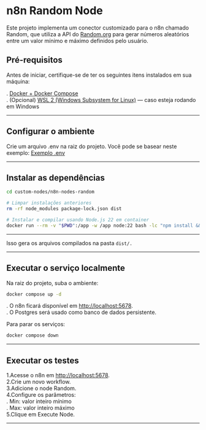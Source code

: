 # n8n Random Node

Este projeto implementa um conector customizado para o n8n chamado Random, que utiliza a API do [Random.org](https://www.random.org/) para gerar números aleatórios entre um valor mínimo e máximo definidos pelo usuário.

## Pré-requisitos

Antes de iniciar, certifique-se de ter os seguintes itens instalados em sua máquina:

. [Docker + Docker Compose](https://docs.n8n.io/hosting/installation/docker/)  
. (Opcional) [WSL 2 (Windows Subsystem for Linux)](https://learn.microsoft.com/pt-br/windows/wsl/install) — caso esteja rodando em Windows  

---

## Configurar o ambiente

Crie um arquivo .env na raiz do projeto. Você pode se basear neste exemplo: [Exemplo .env](https://github.com/fiori007/n8n-random-node/blob/main/.env)

---

## Instalar as dependências

```bash
cd custom-nodes/n8n-nodes-random

# Limpar instalações anteriores
rm -rf node_modules package-lock.json dist

# Instalar e compilar usando Node.js 22 em container
docker run --rm -v "$PWD":/app -w /app node:22 bash -lc "npm install && npm run build"
```

---

Isso gera os arquivos compilados na pasta ```dist/.```

---

## Executar o serviço localmente

Na raiz do projeto, suba o ambiente:

```bash
docker compose up -d
```
. O n8n ficará disponível em [http://localhost:5678](http://localhost:5678/).  
. O Postgres será usado como banco de dados persistente.  

Para parar os serviços:

```bash
docker compose down
```

---

## Executar os testes

1.Acesse o n8n em [http://localhost:5678](http://localhost:5678/).  
2.Crie um novo workflow.  
3.Adicione o node Random.  
4.Configure os parâmetros:  
  . Min: valor inteiro mínimo  
  . Max: valor inteiro máximo  
5.Clique em Execute Node.  

---


